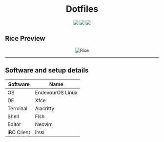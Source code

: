 <div id="header" align="center">
    <h1>Dotfiles</h1>
    <div id="badges"> 
        <img src="https://img.shields.io/github/languages/count/BugReportOnWeb/dotfiles" />
        <img src="https://img.shields.io/github/languages/top/BugReportOnWeb/dotfiles" />
        <img src="https://img.shields.io/github/last-commit/BugReportOnWeb/dotfiles" />
    </div>
</div>

## Rice Preview
<div align="center">
    <img src="assets/rice.png" alt="Rice">
</div>

<hr></hr>

## Software and setup details
| Software   | Name              |
| ---------- | ----------------- |
| OS         | EndevourOS Linux  |
| DE         | Xfce              |
| Terminal   | Alacritty         |
| Shell      | Fish              |
| Editor     | Neovim            |
| IRC Client | irssi             |
